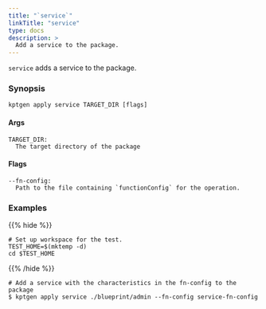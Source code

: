 ```yaml
---
title: "`service`"
linkTitle: "service"
type: docs
description: >
  Add a service to the package.
---
```


<!--mdtogo:Short
    Add a service to the package.
-->

`service` adds a service to the package.

### Synopsis

<!--mdtogo:Long-->

```
kptgen apply service TARGET_DIR [flags]
```

#### Args

```
TARGET_DIR:
  The target directory of the package
```

#### Flags

```
--fn-config:
  Path to the file containing `functionConfig` for the operation.
```

<!--mdtogo-->

### Examples

{{% hide %}}

<!-- @makeWorkplace @verifyExamples-->

```
# Set up workspace for the test.
TEST_HOME=$(mktemp -d)
cd $TEST_HOME
```

{{% /hide %}}

<!--mdtogo:Examples-->

<!-- @ @verifyStaleExamples-->

```shell
# Add a service with the characteristics in the fn-config to the package
$ kptgen apply service ./blueprint/admin --fn-config service-fn-config
```

<!--mdtogo-->
